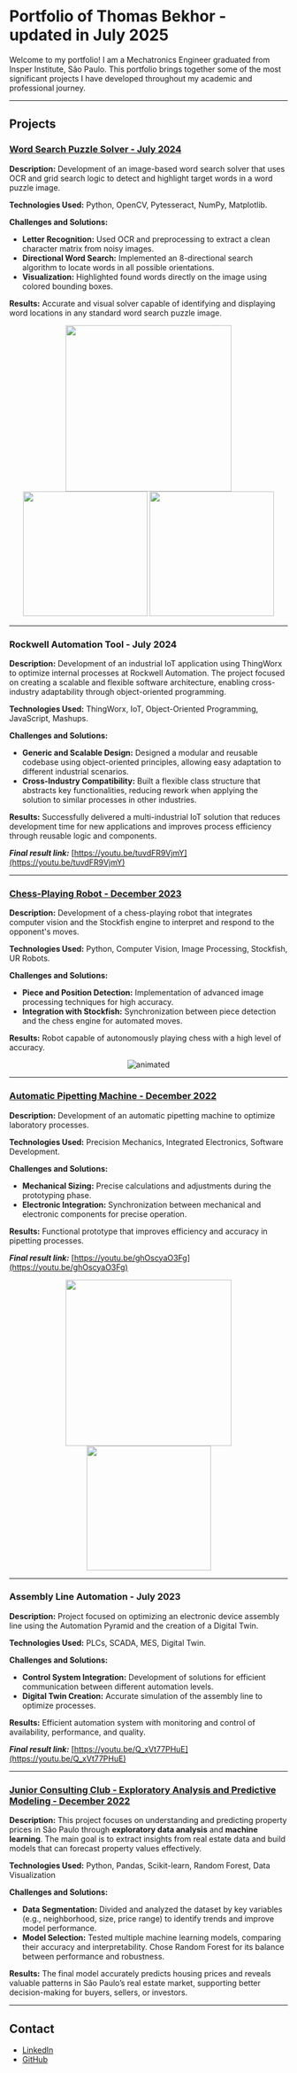# Portfolio of Thomas Bekhor - updated in July 2025

Welcome to my portfolio! I am a Mechatronics Engineer graduated from Insper Institute, São Paulo. This portfolio brings together some of the most significant projects I have developed throughout my academic and professional journey. 

---

## Projects

### [Word Search Puzzle Solver - July 2024](https://github.com/thomasbekhor/Computer-Vision-Project)

**Description:** Development of an image-based word search solver that uses OCR and grid search logic to detect and highlight target words in a word puzzle image.

**Technologies Used:** Python, OpenCV, Pytesseract, NumPy, Matplotlib.

**Challenges and Solutions:**

* **Letter Recognition:** Used OCR and preprocessing to extract a clean character matrix from noisy images.
* **Directional Word Search:** Implemented an 8-directional search algorithm to locate words in all possible orientations.
* **Visualization:** Highlighted found words directly on the image using colored bounding boxes.

**Results:** Accurate and visual solver capable of identifying and displaying word locations in any standard word search puzzle image.

<p align="center">
<img src="img/WordPuzzleSolver1.png" width="300px" />     <img src="img/WordPuzzleSolver2.png" width="225px" />  <img src="img/WordPuzzleSolver3.png" width="225px" />
</p>

---

### Rockwell Automation Tool - July 2024

**Description:** Development of an industrial IoT application using ThingWorx to optimize internal processes at Rockwell Automation. The project focused on creating a scalable and flexible software architecture, enabling cross-industry adaptability through object-oriented programming.

**Technologies Used:** ThingWorx, IoT, Object-Oriented Programming, JavaScript, Mashups.

**Challenges and Solutions:**

* **Generic and Scalable Design:** Designed a modular and reusable codebase using object-oriented principles, allowing easy adaptation to different industrial scenarios.
* **Cross-Industry Compatibility:** Built a flexible class structure that abstracts key functionalities, reducing rework when applying the solution to similar processes in other industries.

**Results:** Successfully delivered a multi-industrial IoT solution that reduces development time for new applications and improves process efficiency through reusable logic and components.

***Final result link:*** [https://youtu.be/tuvdFR9VjmY](https://youtu.be/tuvdFR9VjmY)

---

### [Chess-Playing Robot - December 2023](https://github.com/thomasbekhor/Robotic-Chess-Player)

**Description:** Development of a chess-playing robot that integrates computer vision and the Stockfish engine to interpret and respond to the opponent's moves.

**Technologies Used:** Python, Computer Vision, Image Processing, Stockfish, UR Robots.

**Challenges and Solutions:**

* **Piece and Position Detection:** Implementation of advanced image processing techniques for high accuracy.
* **Integration with Stockfish:** Synchronization between piece detection and the chess engine for automated moves.

**Results:** Robot capable of autonomously playing chess with a high level of accuracy.

<p align="center">
  <img src="img/xadrez.gif" alt="animated" />
</p>

---

### [Automatic Pipetting Machine - December 2022](https://github.com/thomasbekhor/Electronic-Pipetting-System)

**Description:** Development of an automatic pipetting machine to optimize laboratory processes.

**Technologies Used:** Precision Mechanics, Integrated Electronics, Software Development.

**Challenges and Solutions:**

* **Mechanical Sizing:** Precise calculations and adjustments during the prototyping phase.
* **Electronic Integration:** Synchronization between mechanical and electronic components for precise operation.

**Results:** Functional prototype that improves efficiency and accuracy in pipetting processes.

***Final result link:*** [https://youtu.be/ghOscyaO3Fg](https://youtu.be/ghOscyaO3Fg)

<p align="center">
<img src="img/Pipetadora_automatica.jpg" width="300px" />     <img src="img/Pipetadora_automatica_2.jpg" width="225px" />
</p>

---

### Assembly Line Automation - July 2023

**Description:** Project focused on optimizing an electronic device assembly line using the Automation Pyramid and the creation of a Digital Twin.

**Technologies Used:** PLCs, SCADA, MES, Digital Twin.

**Challenges and Solutions:**

* **Control System Integration:** Development of solutions for efficient communication between different automation levels.
* **Digital Twin Creation:** Accurate simulation of the assembly line to optimize processes.

**Results:** Efficient automation system with monitoring and control of availability, performance, and quality.

***Final result link:*** [https://youtu.be/Q_xVt77PHuE](https://youtu.be/Q_xVt77PHuE)

---

### [Junior Consulting Club - Exploratory Analysis and Predictive Modeling - December 2022](https://github.com/thomasbekhor/Exploratory-and-Predictive-Analysis)

**Description:**
This project focuses on understanding and predicting property prices in São Paulo through **exploratory data analysis** and **machine learning**. The main goal is to extract insights from real estate data and build models that can forecast property values effectively.

**Technologies Used:**
Python, Pandas, Scikit-learn, Random Forest, Data Visualization

**Challenges and Solutions:**

* **Data Segmentation:** Divided and analyzed the dataset by key variables (e.g., neighborhood, size, price range) to identify trends and improve model performance.
* **Model Selection:** Tested multiple machine learning models, comparing their accuracy and interpretability. Chose Random Forest for its balance between performance and robustness.

**Results:**
The final model accurately predicts housing prices and reveals valuable patterns in São Paulo’s real estate market, supporting better decision-making for buyers, sellers, or investors.

---

## Contact

* [LinkedIn](https://www.linkedin.com/in/thomas-bekhor/)
* [GitHub](https://github.com/thomasbekhor)
